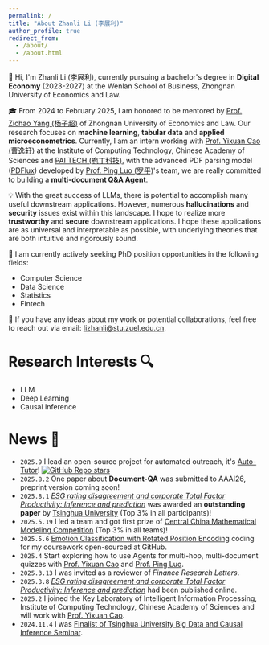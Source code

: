 ```yaml
---
permalink: /
title: "About Zhanli Li (李展利)"
author_profile: true
redirect_from: 
  - /about/
  - /about.html
---
```



👋 Hi, I'm Zhanli Li (李展利), currently pursuing a bachelor's degree in **Digital Economy**  (2023-2027) at the Wenlan School of Business, Zhongnan University of Economics and Law. 

🎓 From 2024 to February 2025, I am honored to be mentored by [Prof. Zichao Yang (杨子超)](https://www.yzc.me) of Zhongnan University of Economics and Law. Our research focuses on  **machine learning**, **tabular data** and **applied microeconometrics**. Currently, I am an intern working with [Prof. Yixuan Cao (曹逸轩)](https://yixuancao.github.io/) at the Institute of Computing Technology, Chinese Academy of Sciences and [PAI TECH (庖丁科技)](https://www.paodingai.com/), with the advanced PDF parsing model ([PDFlux](https://pdflux.com/en/)) developed by [Prof. Ping Luo (罗平)](https://ping-luo.github.io/)'s team, we are really committed to building a **multi-document Q&A Agent**.

💡 With the great success of LLMs, there is potential to accomplish many useful downstream applications. However, numerous **hallucinations** and **security** issues exist within this landscape. I hope to realize more **trustworthy** and **secure** downstream applications. I hope these applications are as universal and interpretable as possible, with underlying theories that are both intuitive and rigorously sound.

🎯 I am currently actively seeking PhD position opportunities in the following fields: 
-  Computer Science
-  Data Science
-  Statistics  
-  Fintech

💬 If you have any ideas about my work or potential collaborations, feel free to reach out via email: lizhanli@stu.zuel.edu.cn.

# Research Interests 🔍
- LLM
- Deep Learning
- Causal Inference

# News 📧
- `2025.9` I lead an open-source project for automated outreach, it's [Auto-Tutor](https://github.com/Zhanli-Li/Auto-Tutor)! [![GitHub Repo stars](https://img.shields.io/github/stars/Zhanli-Li/Auto-Tutor?style=social)](https://github.com/Zhanli-Li/Auto-Tutor)
- `2025.8.2` One paper about **Document-QA** was submitted to AAAI26, preprint version coming soon!
- `2025.8.1` *[ESG rating disagreement and corporate Total Factor Productivity: Inference and prediction](https://www.sciencedirect.com/science/article/abs/pii/S1544612325003903)* was awarded an **outstanding paper** by [Tsinghua University](https://mp.weixin.qq.com/s/5oEEnyVM_0PdWTg-7X8RJA) (Top 3% in all participants)!
- `2025.5.19` I led a team and got first prize of [Central China Mathematical Modeling Competition](http://www.hzbmmc.com/views/award/award-item.html?navigate=inform&id=1923308824495611905) (Top 3% in all teams)!
- `2025.5.6` [Emotion Classification with Rotated Position Encoding](https://github.com/Zhanli-Li/ROPE-BERT) coding for my coursework open-sourced at GitHub.
- `2025.4` Start exploring how to use Agents for multi-hop, multi-document quizzes with [Prof. Yixuan Cao](https://yixuancao.github.io/) and [Prof. Ping Luo](https://ping-luo.github.io/).
- `2025.3.13` I was invited as a reviewer of *Finance Research Letters*.
- `2025.3.8` *[ESG rating disagreement and corporate Total Factor Productivity: Inference and prediction](https://www.sciencedirect.com/science/article/abs/pii/S1544612325003903)* had been published online.
- `2025.2` I joined the Key Laboratory of Intelligent Information Processing, Institute of Computing Technology, Chinese Academy of Sciences and will work with [Prof. Yixuan Cao](https://yixuancao.github.io/).
- `2024.11.4` I was [Finalist of Tsinghua University Big Data and Causal Inference Seminar](https://lcg.tsinghua.edu.cn/info/1022/1852.htm).
